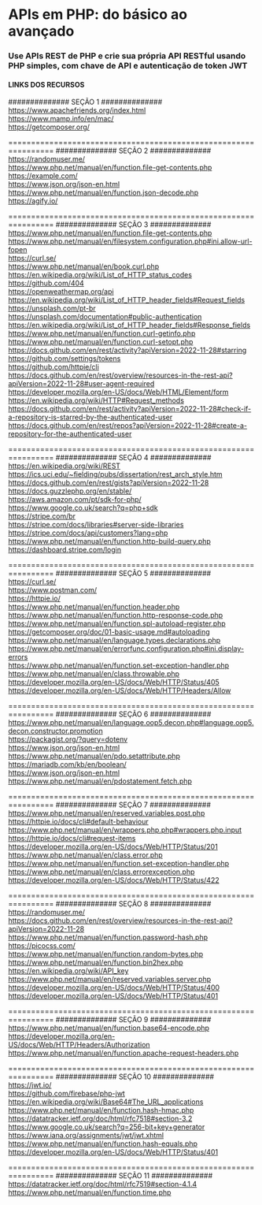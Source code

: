 # APIs em PHP: do básico ao avançado

### Use APIs REST de PHP e crie sua própria API RESTful usando PHP simples, com chave de API e autenticação de token JWT 

#### LINKS DOS RECURSOS 

############## SEÇÃO 1 ############## <br />
https://www.apachefriends.org/index.html <br />
https://www.mamp.info/en/mac/ <br />
https://getcomposer.org/ <br />

================================================================
############## SEÇÃO 2 ############## <br />
https://randomuser.me/ <br />
https://www.php.net/manual/en/function.file-get-contents.php  <br />
https://example.com/ <br />
https://www.json.org/json-en.html <br />
https://www.php.net/manual/en/function.json-decode.php <br />
https://agify.io/ <br />

================================================================
############## SEÇÃO 3 ############## <br />
https://www.php.net/manual/en/function.file-get-contents.php <br />
https://www.php.net/manual/en/filesystem.configuration.php#ini.allow-url-fopen <br />
https://curl.se/ <br />
https://www.php.net/manual/en/book.curl.php <br /> 
https://en.wikipedia.org/wiki/List_of_HTTP_status_codes <br />
https://github.com/404 <br />
https://openweathermap.org/api <br />
https://en.wikipedia.org/wiki/List_of_HTTP_header_fields#Request_fields <br /> 
https://unsplash.com/pt-br <br />
https://unsplash.com/documentation#public-authentication <br />
https://en.wikipedia.org/wiki/List_of_HTTP_header_fields#Response_fields <br />
https://www.php.net/manual/en/function.curl-getinfo.php <br />
https://www.php.net/manual/en/function.curl-setopt.php <br />
https://docs.github.com/en/rest/activity?apiVersion=2022-11-28#starring <br />
https://github.com/settings/tokens <br />
https://github.com/httpie/cli <br />
https://docs.github.com/en/rest/overview/resources-in-the-rest-api?apiVersion=2022-11-28#user-agent-required <br />
https://developer.mozilla.org/en-US/docs/Web/HTML/Element/form <br />
https://en.wikipedia.org/wiki/HTTP#Request_methods <br />
https://docs.github.com/en/rest/activity?apiVersion=2022-11-28#check-if-a-repository-is-starred-by-the-authenticated-user <br />
https://docs.github.com/en/rest/repos?apiVersion=2022-11-28#create-a-repository-for-the-authenticated-user <br />

================================================================
############## SEÇÃO 4 ############## <br />
https://en.wikipedia.org/wiki/REST <br />
https://ics.uci.edu/~fielding/pubs/dissertation/rest_arch_style.htm <br />
https://docs.github.com/en/rest/gists?apiVersion=2022-11-28 <br />
https://docs.guzzlephp.org/en/stable/ <br />
https://aws.amazon.com/pt/sdk-for-php/ <br />
https://www.google.co.uk/search?q=php+sdk <br />
https://stripe.com/br <br />
https://stripe.com/docs/libraries#server-side-libraries <br />
https://stripe.com/docs/api/customers?lang=php <br />
https://www.php.net/manual/en/function.http-build-query.php <br />
https://dashboard.stripe.com/login <br />

================================================================
############## SEÇÃO 5 ############## <br />
https://curl.se/ <br />
https://www.postman.com/ <br />
https://httpie.io/ <br />
https://www.php.net/manual/en/function.header.php <br />
https://www.php.net/manual/en/function.http-response-code.php <br />
https://www.php.net/manual/en/function.spl-autoload-register.php <br />
https://getcomposer.org/doc/01-basic-usage.md#autoloading <br />
https://www.php.net/manual/en/language.types.declarations.php <br />
https://www.php.net/manual/en/errorfunc.configuration.php#ini.display-errors <br />
https://www.php.net/manual/en/function.set-exception-handler.php <br />
https://www.php.net/manual/en/class.throwable.php <br />
https://developer.mozilla.org/en-US/docs/Web/HTTP/Status/405 <br />
https://developer.mozilla.org/en-US/docs/Web/HTTP/Headers/Allow <br />

================================================================
############## SEÇÃO 6 ############## <br />
https://www.php.net/manual/en/language.oop5.decon.php#language.oop5.decon.constructor.promotion <br />
https://packagist.org/?query=dotenv <br />
https://www.json.org/json-en.html <br />
https://www.php.net/manual/en/pdo.setattribute.php <br />
https://mariadb.com/kb/en/boolean/ <br />
https://www.json.org/json-en.html <br />
https://www.php.net/manual/en/pdostatement.fetch.php <br />

================================================================
############## SEÇÃO 7 ############## <br />
https://www.php.net/manual/en/reserved.variables.post.php <br />
https://httpie.io/docs/cli#default-behaviour <br />
https://www.php.net/manual/en/wrappers.php.php#wrappers.php.input <br />
https://httpie.io/docs/cli#request-items <br />
https://developer.mozilla.org/en-US/docs/Web/HTTP/Status/201 <br />
https://www.php.net/manual/en/class.error.php <br />
https://www.php.net/manual/en/function.set-exception-handler.php <br />
https://www.php.net/manual/en/class.errorexception.php <br />
https://developer.mozilla.org/en-US/docs/Web/HTTP/Status/422 <br />

================================================================
############## SEÇÃO 8 ############## <br />
https://randomuser.me/ <br />
https://docs.github.com/en/rest/overview/resources-in-the-rest-api?apiVersion=2022-11-28 <br />
https://www.php.net/manual/en/function.password-hash.php <br />
https://picocss.com/ <br />
https://www.php.net/manual/en/function.random-bytes.php <br />
https://www.php.net/manual/en/function.bin2hex.php <br />
https://en.wikipedia.org/wiki/API_key <br />
https://www.php.net/manual/en/reserved.variables.server.php <br />
https://developer.mozilla.org/en-US/docs/Web/HTTP/Status/400 <br />
https://developer.mozilla.org/en-US/docs/Web/HTTP/Status/401 <br />

================================================================
############## SEÇÃO 9 ############## <br />
https://www.php.net/manual/en/function.base64-encode.php <br />
https://developer.mozilla.org/en-US/docs/Web/HTTP/Headers/Authorization <br />
https://www.php.net/manual/en/function.apache-request-headers.php <br />

================================================================
############## SEÇÃO 10 ############## <br />
https://jwt.io/ <br />
https://github.com/firebase/php-jwt <br />
https://en.wikipedia.org/wiki/Base64#The_URL_applications <br />
https://www.php.net/manual/en/function.hash-hmac.php <br />
https://datatracker.ietf.org/doc/html/rfc7518#section-3.2 <br />
https://www.google.co.uk/search?q=256-bit+key+generator <br />
https://www.iana.org/assignments/jwt/jwt.xhtml <br />
https://www.php.net/manual/en/function.hash-equals.php <br />
https://developer.mozilla.org/en-US/docs/Web/HTTP/Status/401 <br />

================================================================
############## SEÇÃO 11 ############## <br />
https://datatracker.ietf.org/doc/html/rfc7519#section-4.1.4 <br />
https://www.php.net/manual/en/function.time.php <br />